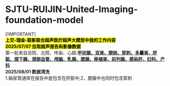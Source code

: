 # SJTU-RUIJIN-United-Imaging-foundation-model
[!IMPORTANT]  
**<large><mark>上交-瑞金-联影联合超声医疗超声大模型中我的工作内容</mark></large>**
<br>**<mark>2025/07/07 拉取超声报告和影像数据</mark>**
<br>  第一批来自总院、北院、传染、心超:<ins><b>甲状腺、双肾、膀胱、穿刺、多囊肾、肝脏、颌下腺、颈部血管、颅脑、乳腺、腮腺、移植肾、前列腺、感染肝、妇科、产科</b></ins>
<br>**2025/08/01 数据清洗**
<br>1.输尿管通常在报告中是包含在肝脏中;2，腮腺中也同时包含穿刺

